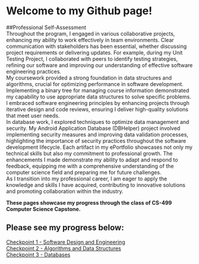 # Welcome to my Github page!<br>
##Professional Self-Assessment<br>
Throughout the program, I engaged in various collaborative projects, enhancing my ability to work effectively in team environments. Clear communication with stakeholders has been essential, whether discussing project requirements or delivering updates. For example, during my Unit Testing Project, I collaborated with peers to identify testing strategies, refining our software and improving our understanding of effective software engineering practices.<br>
My coursework provided a strong foundation in data structures and algorithms, crucial for optimizing performance in software development. Implementing a binary tree for managing course information demonstrated my capability to use appropriate data structures to solve specific problems. I embraced software engineering principles by enhancing projects through iterative design and code reviews, ensuring I deliver high-quality solutions that meet user needs.<br>
In database work, I explored techniques to optimize data management and security. My Android Application Database (DBHelper) project involved implementing security measures and improving data validation processes, highlighting the importance of security practices throughout the software development lifecycle. Each artifact in my ePortfolio showcases not only my technical skills but also my commitment to professional growth. The enhancements I made demonstrate my ability to adapt and respond to feedback, equipping me with a comprehensive understanding of the computer science field and preparing me for future challenges.<br>
As I transition into my professional career, I am eager to apply the knowledge and skills I have acquired, contributing to innovative solutions and promoting collaboration within the industry.

**These pages showcase my progress through the class of CS-499 Computer Science Capstone.**<br>


## Please see my progress below:<br>
[Checkpoint 1 - Software Design and Engineering](https://github.com/NoahGarza88/NoahGarza88.github.io/tree/main/Category%20One%20-%20Software%20Design%20and%20Engineering) <br>
[Checkpoint 2 - Algorithms and Data Structures](https://github.com/NoahGarza88/NoahGarza88.github.io/tree/main/Category%20Two%20-%20Algorithms%20and%20Data%20Structures)<br>
[Checkpoint 3 - Databases](https://github.com/NoahGarza88/NoahGarza88.github.io/tree/main/Category%20Three%20-%20Databases)

